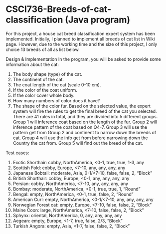 # CSCI736-Breeds-of-cat-classification (Java program)
For this project, a house cat breed classification expert system has been implemented. Initially, I planned to implement all breeds of cat list in Wiki page. However, due to the working time and the size of this project, I only choice 13 breeds of all as list below.

Design & Implementation
In the program, you will be asked to provide some information about the cat: 
1. The body shape (type) of the cat.
2. The continent of the cat.
3. The coat length of the cat (scale 0-10 cm).
4. If the color of the coat uniform.
5. If the color cover whole body.
6. How many numbers of color does it have?
7. The shape of the color fur.
Based on the selected value, the expert system will fire the rules to get the final breed of the cat you selected.
There are 41 rules in total, and they are divided into 5 different groups. Group 1 will inference coat based on the length of the fur. Group 2 will inference pattern of the coat based on Q4-7. Group 3 will use the pattern get from Group 2 and continent to narrow down the breeds of cat. Group 4 will use the info get from before narrowing down the Country the cat from. Group 5 will find out the breed of the cat. 

Test cases: 	
1. Exotic Shorthair: cobby, NorthAmerica, <0-1, true, true, 1-3, any
2.  Scottish Fold: cobby, Europe, <7-10, any, any, any, any
3. Japanese Bobtail: moderate, Asia, 0-1/<7-10, false, false, 2, “Block”
4. British Shorthair: cobby, Europe, <0-1, any, any, any, any
5.  Persian: cobby, NorthAmerica, <7-10, any, any, any, any
6. Bombay: moderate, NorthAmerica, <0-1, true, true, 1, “Round”
7. Bengal: empty, NorthAmerica, <0-1, true, false, 2, “Round”
8. American Curl: empty, NorthAmerica, <0-1/<7-10, any, any, any, any
9. Norwegian Forest cat: empty, Europe, <7-10, false, false, 2, “Block”
10. Maine Coon: large, NorthAmerica, <7-10, false, false, 2, “Block”
11. Sphynx: oriental, NorthAmerica, 0, any, any, any, any
12. Aegean: empty, Europe, <1-7, true, false, 2/3, “Block”
13. Turkish Angora: empty, Asia, <1-7, false, false, 2, “Block”


